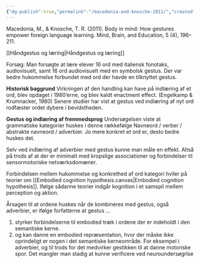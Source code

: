 ```yaml
---
{"dg-publish":true,"permalink":"/macedonia-and-knosche-2011/","created":"2023-09-10T08:22:20.000+02:00","updated":"2025-04-06T16:46:21.611+02:00"}
---
```



Macedonia,   M.,   &   Knosche,   T.   R.  (2011).  Body in   mind:   How gestures  empower  foreign language  learning. Mind,   Brain, and  Education, 5 (4), 196–211. 

[[Håndgestus og læring\|Håndgestus og læring]]

Forsøg: Man forsøgte at lære elever 16 ord med italiensk fonotaks, audiovisuelt, samt 16 ord audiovisuelt med en symbolsk gestus. Der var bedre hukommelse forbundet med ord der havde en tilknyttet gestus. 

**Historisk baggrund** 
Virkningen af den handling kan have på indlæring af et ord, blev opdaget i 1980’erne, og blev kaldt enactment effect. (Engelkamp & Krumnacker, 1980) Senere studier har vist at gestus ved indlæring af nyt ord rodfæster ordet dybere i bevidstheden.

**Gestus og indlæring af fremmedsprog**
Undersøgelsen viste at grammatiske kategorier huskes i denne rækkefølge Navneord / verber / abstrakte navneord / adverbier. Jo mere konkret et ord er, desto bedre huskes det.

Selv ved indlæring af adverbier med gestus kunne man måle en effekt. Altså på trods af at der er minimalt med kropslige associationer og forbindelser til sensormotoriske netværksdomæner. 

Forbindelsen mellem hukommelse og konkrethed af ord kategori hviler på teorier om [[Embodied cognition hypothesis.canvas|Embodied cognition hypothesis]]. Ifølge sådanne teorier indgår kognition i et samspil mellem perception og aktion. 

Årsagen til at ordene huskes når de kombineres med gestus, også adverbier, er ifølge forfatterne at gestus …
1. styrker forbindelserne til embodied træk i ordene der er indeholdt i den semantiske kerne. 
2. og kan danne en embodied repræsentation, hvor der måske ikke oprindeligt er nogen i det semantiske kerneområde. For eksempel i adverbier, og til trods for det medvirker gestikken til at danne motoriske spor. Det mangler man stadig at kunne verificere ved neuroundersøgrlse

